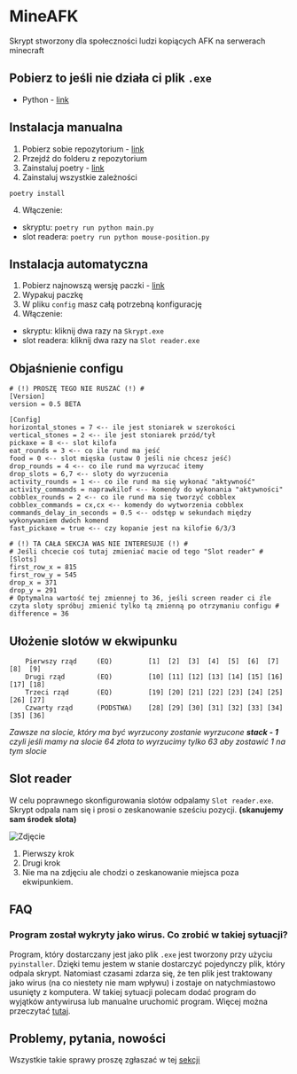 # MineAFK
Skrypt stworzony dla społeczności ludzi kopiących AFK na serwerach minecraft

## Pobierz to jeśli nie działa ci plik `.exe`
- Python - [link](https://www.python.org/downloads/)

## Instalacja manualna
1. Pobierz sobie repozytorium - [link](https://github.com/oski646/MineAFK/archive/master.zip)
2. Przejdź do folderu z repozytorium
3. Zainstaluj poetry - [link](https://python-poetry.org/docs/#installation)
4. Zainstaluj wszystkie zależności
```
poetry install
```
4. Włączenie:
- skryptu: ```poetry run python main.py```
- slot readera: ```poetry run python mouse-position.py```

## Instalacja automatyczna
1. Pobierz najnowszą wersję paczki - [link](https://github.com/oski646/MineAFK/releases)
2. Wypakuj paczkę
3. W pliku `config` masz całą potrzebną konfigurację
4. Włączenie:
- skryptu: kliknij dwa razy na ```Skrypt.exe```
- slot readera: kliknij dwa razy na ```Slot reader.exe```

## Objaśnienie configu
```
# (!) PROSZĘ TEGO NIE RUSZAĆ (!) #
[Version]
version = 0.5 BETA

[Config]
horizontal_stones = 7 <-- ile jest stoniarek w szerokości
vertical_stones = 2 <-- ile jest stoniarek przód/tył
pickaxe = 8 <-- slot kilofa
eat_rounds = 3 <-- co ile rund ma jeść
food = 0 <-- slot mięska (ustaw 0 jeśli nie chcesz jeść)
drop_rounds = 4 <-- co ile rund ma wyrzucać itemy
drop_slots = 6,7 <-- sloty do wyrzucenia
activity_rounds = 1 <-- co ile rund ma się wykonać "aktywność"
activity_commands = naprawkilof <-- komendy do wykonania "aktywności"
cobblex_rounds = 2 <-- co ile rund ma się tworzyć cobblex
cobblex_commands = cx,cx <-- komendy do wytworzenia cobblex
commands_delay_in_seconds = 0.5 <-- odstęp w sekundach między wykonywaniem dwóch komend
fast_pickaxe = true <-- czy kopanie jest na kilofie 6/3/3

# (!) TA CAŁA SEKCJA WAS NIE INTERESUJE (!) #
# Jeśli chcecie coś tutaj zmieniać macie od tego "Slot reader" #
[Slots]
first_row_x = 815
first_row_y = 545
drop_x = 371
drop_y = 291
# Optymalna wartość tej zmiennej to 36, jeśli screen reader ci źle czyta sloty spróbuj zmienić tylko tą zmienną po otrzymaniu configu #
difference = 36 
```

## Ułożenie slotów w ekwipunku
        Pierwszy rząd     (EQ)         [1]  [2]  [3]  [4]  [5]  [6]  [7]  [8]  [9]
        Drugi rząd        (EQ)         [10] [11] [12] [13] [14] [15] [16] [17] [18]
        Trzeci rząd       (EQ)         [19] [20] [21] [22] [23] [24] [25] [26] [27]
        Czwarty rząd      (PODSTWA)    [28] [29] [30] [31] [32] [33] [34] [35] [36]
        
 *Zawsze na slocie, który ma być wyrzucony zostanie wyrzucone **stack - 1** czyli jeśli mamy na slocie 64 złota to wyrzucimy tylko 63 aby zostawić 1 na tym slocie*
 
## Slot reader
W celu poprawnego skonfigurowania slotów odpalamy `Slot reader.exe`. Skrypt odpala nam się i prosi o zeskanowanie sześciu pozycji. **(skanujemy sam środek slota)**

![Zdjęcie](https://i.imgur.com/nyRreuU.png)

1. Pierwszy krok
2. Drugi krok
3. Nie ma na zdjęciu ale chodzi o zeskanowanie miejsca poza ekwipunkiem.

## FAQ
### Program został wykryty jako wirus. Co zrobić w takiej sytuacji?
Program, który dostarczany jest jako plik `.exe` jest tworzony przy użyciu `pyinstaller`. Dzięki temu jestem w stanie dostarczyć pojedynczy plik, który odpala skrypt. Natomiast czasami zdarza się, że ten plik jest traktowany jako wirus (na co niestety nie mam wpływu) i zostaje on natychmiastowo usunięty z komputera. W takiej sytuacji polecam dodać program do wyjątków antywirusa lub manualne uruchomić program. Więcej można przeczytać [tutaj](https://medium.com/@markhank/how-to-stop-your-python-programs-being-seen-as-malware-bfd7eb407a7).

## Problemy, pytania, nowości
Wszystkie takie sprawy proszę zgłaszać w tej [sekcji](https://github.com/oski646/MineAFK/issues)
